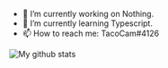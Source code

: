 

- 🔭 I’m currently working on Nothing.
- 🌱 I’m currently learning Typescript.
- 📫 How to reach me: TacoCam#4126



![My github stats](https://github-readme-stats.vercel.app/api?username=CamPCatDev&show_icons=true&hide_border=true&count_private=true&include_all_commits=true&theme=algolia)
